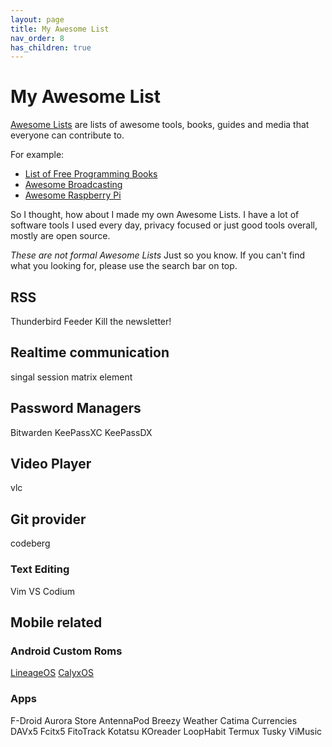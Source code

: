 ```yaml
---
layout: page
title: My Awesome List
nav_order: 8
has_children: true
---
```

# My Awesome List
[Awesome Lists](https://github.com/sindresorhus/awesome) are lists of awesome tools, books, guides and media that everyone can contribute to. 

For example: 
- [List of Free Programming Books](https://github.com/EbookFoundation/free-programming-books)
- [Awesome Broadcasting](https://github.com/ebu/awesome-broadcasting)
- [Awesome Raspberry Pi](https://github.com/thibmaek/awesome-raspberry-pi)

So I thought, how about I made my own Awesome Lists. I have a lot of software tools I used every day, privacy focused or just good tools overall, mostly are open source. 

*These are not formal Awesome Lists* Just so you know. 
If you can't find what you looking for, please use the search bar on top. 

## RSS
Thunderbird
Feeder
Kill the newsletter!

## Realtime communication
singal
session
matrix
element

## Password Managers
Bitwarden
KeePassXC
KeePassDX

## Video Player
vlc

## Git provider
codeberg

### Text Editing
Vim
VS Codium

## Mobile related
### Android Custom Roms
[LineageOS](https://lineageos.org/)
[CalyxOS](https://calyxos.org/)

### Apps
F-Droid
Aurora Store
AntennaPod
Breezy Weather
Catima
Currencies
DAVx5
Fcitx5
FitoTrack
Kotatsu
KOreader
LoopHabit
Termux
Tusky
ViMusic